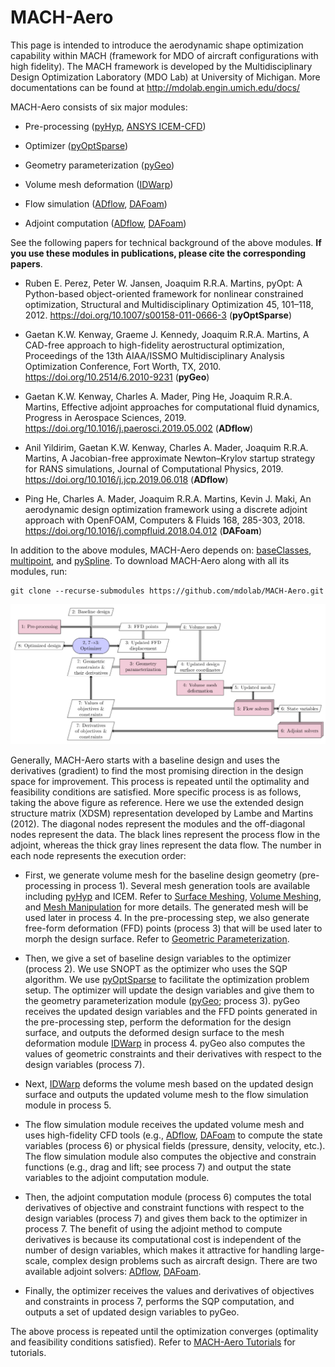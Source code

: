MACH-Aero
=========

This page is intended to introduce the aerodynamic shape optimization capability within MACH (framework for MDO of aircraft configurations with high fidelity). The MACH framework is developed by the Multidisciplinary Design Optimization Laboratory (MDO Lab) at University of Michigan. More documentations can be found at http://mdolab.engin.umich.edu/docs/

MACH-Aero consists of six major modules:

- Pre-processing ([pyHyp](http://mdolab.engin.umich.edu/docs/packages/pyhyp/doc/index.html), [ANSYS ICEM-CFD](https://ansys.com>))

- Optimizer ([pyOptSparse](http://mdolab.engin.umich.edu/docs/packages/pyoptsparse/doc/index.html))

- Geometry parameterization ([pyGeo](http://mdolab.engin.umich.edu/docs/packages/pygeo/doc/index.html))

- Volume mesh deformation ([IDWarp](http://mdolab.engin.umich.edu/docs/packages/idwarp/doc/index.html))

- Flow simulation ([ADflow](http://mdolab.engin.umich.edu/docs/packages/adflow/doc/index.html), [DAFoam](https://dafoam.rtfd.io))

- Adjoint computation ([ADflow](http://mdolab.engin.umich.edu/docs/packages/adflow/doc/index.html), [DAFoam](https://dafoam.rtfd.io))

See the following papers for technical background of the above modules. **If you use these modules in publications, please cite the corresponding papers**.

- Ruben E. Perez, Peter W. Jansen, Joaquim R.R.A. Martins, pyOpt: A Python-based object-oriented framework for nonlinear constrained optimization, Structural and Multidisciplinary Optimization 45, 101–118, 2012. https://doi.org/10.1007/s00158-011-0666-3 (**pyOptSparse**)

- Gaetan K.W. Kenway, Graeme J. Kennedy, Joaquim R.R.A. Martins, A CAD-free approach to high-fidelity aerostructural optimization, Proceedings of the 13th AIAA/ISSMO Multidisciplinary Analysis Optimization Conference, Fort Worth, TX, 2010. https://doi.org/10.2514/6.2010-9231 (**pyGeo**)

- Gaetan K.W. Kenway, Charles A. Mader, Ping He, Joaquim R.R.A. Martins, Effective adjoint approaches for computational fluid dynamics, Progress in Aerospace Sciences, 2019. https://doi.org/10.1016/j.paerosci.2019.05.002 (**ADflow**)

- Anil Yildirim, Gaetan K.W. Kenway, Charles A. Mader, Joaquim R.R.A. Martins, A Jacobian-free approximate Newton–Krylov startup strategy for RANS simulations, Journal of Computational Physics, 2019. https://doi.org/10.1016/j.jcp.2019.06.018 (**ADflow**)

- Ping He, Charles A. Mader, Joaquim R.R.A. Martins, Kevin J. Maki, An aerodynamic design optimization framework using a discrete adjoint approach with OpenFOAM, Computers \& Fluids 168, 285-303, 2018. https://doi.org/10.1016/j.compfluid.2018.04.012 (**DAFoam**)

In addition to the above modules, MACH-Aero depends on: [baseClasses](http://mdolab.engin.umich.edu/docs/packages/baseclasses/doc/index.html), [multipoint](http://mdolab.engin.umich.edu/docs/packages/multipoint/doc/index.html), and [pySpline](http://mdolab.engin.umich.edu/docs/packages/pyspline/doc/index.html). To download MACH-Aero along with all its modules, run:

    git clone --recurse-submodules https://github.com/mdolab/MACH-Aero.git

![MACH-Aero](MACH-Aero-Diagram.png)

Generally, MACH-Aero starts with a baseline design and uses the derivatives (gradient) to find the most promising direction in the design space for improvement.
This process is repeated until the optimality and feasibility conditions are satisfied.
More specific process is as follows, taking the above figure as reference.
Here we use the extended design structure matrix (XDSM) representation developed by Lambe and Martins (2012).
The diagonal nodes represent the modules and the off-diagonal nodes represent the data.
The black lines represent the process flow in the adjoint, whereas the thick gray lines represent the data flow.
The number in each node represents the execution order:

- First, we generate volume mesh for the baseline design geometry (pre-processing in process 1). Several mesh generation tools are available including [pyHyp](http://mdolab.engin.umich.edu/docs/packages/pyhyp/doc/index.html) and ICEM. Refer to [Surface Meshing](http://mdolab.engin.umich.edu/docs/packages/mach_aero_tutorials/doc/aero_icem.html), [Volume Meshing](http://mdolab.engin.umich.edu/docs/packages/mach_aero_tutorials/doc/aero_pyhyp.html), and [Mesh Manipulation](http://mdolab.engin.umich.edu/docs/packages/mach_aero_tutorials/doc/aero_cgnsutils.html) for more details. The generated mesh will be used later in process 4. In the pre-processing step, we also generate free-form deformation (FFD) points (process 3) that will be used later to morph the design surface. Refer to [Geometric Parameterization](http://mdolab.engin.umich.edu/docs/packages/mach_aero_tutorials/doc/opt_ffd.html).

- Then, we give a set of baseline design variables to the optimizer (process 2). We use SNOPT as the optimizer who uses the SQP algorithm. We use [pyOptSparse]( http://mdolab.engin.umich.edu/docs/packages/pyoptsparse/doc/index.html) to facilitate the optimization problem setup. The optimizer will update the design variables and give them to the geometry parameterization module ([pyGeo](http://mdolab.engin.umich.edu/docs/packages/pygeo/doc/index.html); process 3). pyGeo receives the updated design variables and the FFD points generated in the pre-processing step, perform the deformation for the design surface, and outputs the deformed design surface to the mesh deformation module [IDWarp](http://mdolab.engin.umich.edu/docs/packages/idwarp/doc/index.html) in process 4. pyGeo also computes the values of geometric constraints and their derivatives with respect to the design variables (process 7).

- Next, [IDWarp](http://mdolab.engin.umich.edu/docs/packages/idwarp/doc/index.html) deforms the volume mesh based on the updated design surface and outputs the updated volume mesh to the flow simulation module in process 5.

- The flow simulation module receives the updated volume mesh and uses high-fidelity CFD tools (e.g., [ADflow](http://mdolab.engin.umich.edu/docs/packages/adflow/doc/index.html), [DAFoam](https://dafoam.rtfd.io) to compute the state variables (process 6) or physical fields (pressure, density, velocity, etc.). The flow simulation module also computes the objective and constrain functions (e.g., drag and lift; see process 7) and output the state variables to the adjoint computation module.

- Then, the adjoint computation module (process 6) computes the total derivatives of objective and constraint functions with respect to the design variables (process 7) and gives them back to the optimizer in process 7. The benefit of using the adjoint method to compute derivatives is because its computational cost is independent of the number of design variables, which makes it attractive for handling large-scale, complex design problems such as aircraft design. There are two available adjoint solvers: [ADflow](http://mdolab.engin.umich.edu/docs/packages/adflow/doc/index.html), [DAFoam](https://dafoam.rtfd.io).

- Finally, the optimizer receives the values and derivatives of objectives and constraints in process 7, performs the SQP computation, and outputs a set of updated design variables to pyGeo.

The above process is repeated until the optimization converges (optimality and feasibility conditions satisfied).
Refer to [MACH-Aero Tutorials](http://http://mdolab.engin.umich.edu/docs/packages/mach_aero_tutorials/doc/index.html) for tutorials.
